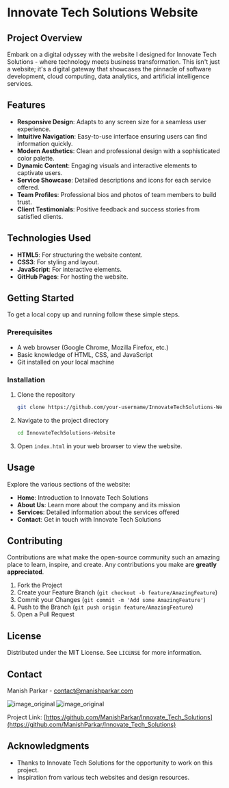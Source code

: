 # Innovate Tech Solutions Website

## Project Overview
Embark on a digital odyssey with the website I designed for Innovate Tech Solutions - where technology meets business transformation. This isn't just a website; it's a digital gateway that showcases the pinnacle of software development, cloud computing, data analytics, and artificial intelligence services.

## Features
- **Responsive Design**: Adapts to any screen size for a seamless user experience.
- **Intuitive Navigation**: Easy-to-use interface ensuring users can find information quickly.
- **Modern Aesthetics**: Clean and professional design with a sophisticated color palette.
- **Dynamic Content**: Engaging visuals and interactive elements to captivate users.
- **Service Showcase**: Detailed descriptions and icons for each service offered.
- **Team Profiles**: Professional bios and photos of team members to build trust.
- **Client Testimonials**: Positive feedback and success stories from satisfied clients.

## Technologies Used
- **HTML5**: For structuring the website content.
- **CSS3**: For styling and layout.
- **JavaScript**: For interactive elements.
- **GitHub Pages**: For hosting the website.

## Getting Started
To get a local copy up and running follow these simple steps.

### Prerequisites
- A web browser (Google Chrome, Mozilla Firefox, etc.)
- Basic knowledge of HTML, CSS, and JavaScript
- Git installed on your local machine

### Installation
1. Clone the repository
    ```sh
    git clone https://github.com/your-username/InnovateTechSolutions-Website.git
    ```
2. Navigate to the project directory
    ```sh
    cd InnovateTechSolutions-Website
    ```
3. Open `index.html` in your web browser to view the website.

## Usage
Explore the various sections of the website:
- **Home**: Introduction to Innovate Tech Solutions
- **About Us**: Learn more about the company and its mission
- **Services**: Detailed information about the services offered
- **Contact**: Get in touch with Innovate Tech Solutions

## Contributing
Contributions are what make the open-source community such an amazing place to learn, inspire, and create. Any contributions you make are **greatly appreciated**.

1. Fork the Project
2. Create your Feature Branch (`git checkout -b feature/AmazingFeature`)
3. Commit your Changes (`git commit -m 'Add some AmazingFeature'`)
4. Push to the Branch (`git push origin feature/AmazingFeature`)
5. Open a Pull Request

## License
Distributed under the MIT License. See `LICENSE` for more information.

## Contact
Manish Parkar - [contact@manishparkar.com](mailto:contact@manishparkar.com)


![image_original](https://github.com/user-attachments/assets/8078a747-d310-4216-a3ab-b388f693d3d1)
![image_original](https://github.com/user-attachments/assets/e7220673-9d0d-443a-b1c7-98ab7bff9434)

Project Link: [https://github.com/ManishParkar/Innovate_Tech_Solutions](https://github.com/ManishParkar/Innovate_Tech_Solutions)

## Acknowledgments
- Thanks to Innovate Tech Solutions for the opportunity to work on this project.
- Inspiration from various tech websites and design resources.
